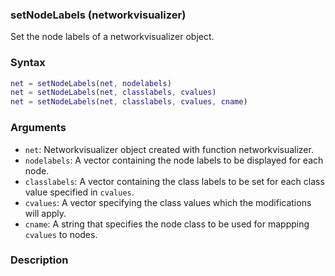 ### setNodeLabels (networkvisualizer)
Set the node labels of a networkvisualizer object.

### Syntax
```Matlab
net = setNodeLabels(net, nodelabels)
net = setNodeLabels(net, classlabels, cvalues)
net = setNodeLabels(net, classlabels, cvalues, cname)
```

### Arguments
* ```net```: Networkvisualizer object created with function networkvisualizer.
* ```nodelabels```: A vector containing the node labels to be displayed for each node.
* ```classlabels```: A vector containing the class labels to be set for each class value specified in ```cvalues```.
* ```cvalues```: A vector specifying the class values which the modifications will apply.
* ```cname```: A string that specifies the node class to be used for mappping ```cvalues``` to nodes.

### Description
